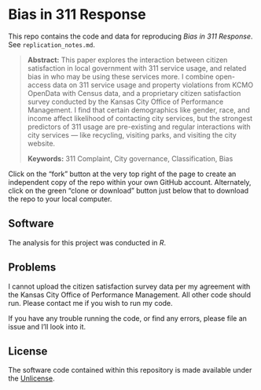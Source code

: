 Bias in 311 Response
================

This repo contains the code and data for reproducing *Bias in 311
Response*. See `replication_notes.md`.

> **Abstract:** This paper explores the interaction between citizen
> satisfaction in local government with 311 service usage, and related
> bias in who may be using these services more. I combine open-access
> data on 311 service usage and property violations from KCMO OpenData
> with Census data, and a proprietary citizen satisfaction survey
> conducted by the Kansas City Office of Performance Management. I find
> that certain demographics like gender, race, and income affect
> likelihood of contacting city services, but the strongest predictors
> of 311 usage are pre-existing and regular interactions with city
> services — like recycling, visiting parks, and visiting the city
> website.
>
> **Keywords:** 311 Complaint, City governance, Classification, Bias

Click on the “fork” button at the very top right of the page to create
an independent copy of the repo within your own GitHub account.
Alternately, click on the green “clone or download” button just below
that to download the repo to your local computer.

## Software

The analysis for this project was conducted in *R*.

## Problems

I cannot upload the citizen satisfaction survey data per my agreement
with the Kansas City Office of Performance Management. All other code
should run. Please contact me if you wish to run my code.

If you have any trouble running the code, or find any errors, please
file an issue and I’ll look into it.

## License

The software code contained within this repository is made available
under the [Unlicense](https://unlicense.org).
